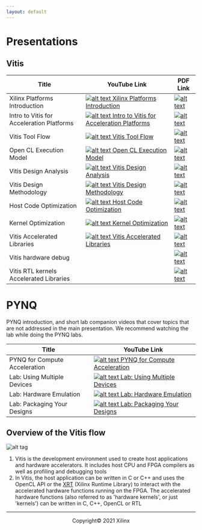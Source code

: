 ```yaml
---
layout: default
---
```


# Presentations

## Vitis

| Title | YouTube Link | PDF Link |
| --- | --- | ---- |
| Xilinx Platforms Introduction | [![alt text](assets/images/youtube.png) Xilinx Platforms Introduction](https://youtu.be/sb9qcgOcTDY) | [![alt text](images/pdf.png)](https://www.xilinx.com/support/documentation/university/Vitis-Workshops/2019_2/xilinx_platforms_introduction.pdf) |
| Intro to Vitis for Acceleration Platforms | [![alt text](assets/images/youtube.png) Intro to Vitis for Acceleration Platforms](https://youtu.be/t6CvKG0NzcM) | [![alt text](images/pdf.png)](https://www.xilinx.com/support/documentation/university/Vitis-Workshops/2019_2/vitis_introduction.pdf) |
| Vitis Tool Flow | [![alt text](assets/images/youtube.png) Vitis Tool Flow](https://youtu.be/ObfOSltWWEM) | [![alt text](images/pdf.png)](https://www.xilinx.com/support/documentation/university/Vitis-Workshops/2019_2/vitis_toolflow.pdf) |
| Open CL Execution Model | [![alt text](assets/images/youtube.png) Open CL Execution Model](https://youtu.be/z1Yk6jctJeY) | [![alt text](images/pdf.png)](https://www.xilinx.com/support/documentation/university/Vitis-Workshops/2019_2/vitis_opencl_execution_model.pdf) |
| Vitis Design Analysis | [![alt text](assets/images/youtube.png) Vitis Design Analysis](https://youtu.be/N941PGe9q_c) | [![alt text](images/pdf.png)](https://www.xilinx.com/support/documentation/university/Vitis-Workshops/2019_2/vitis_design_analysis.pdf) |
| Vitis Design Methodology | [![alt text](assets/images/youtube.png) Vitis Design Methodology](https://youtu.be/W-O66ASW_ls) | [![alt text](images/pdf.png)](https://www.xilinx.com/support/documentation/university/Vitis-Workshops/2019_2/vitis_design_methodology.pdf) |
| Host Code Optimization | [![alt text](assets/images/youtube.png) Host Code Optimization](https://youtu.be/6SqQ-tgMREg) | [![alt text](images/pdf.png)](https://www.xilinx.com/support/documentation/university/Vitis-Workshops/2019_2/vitis_host_code_optimization.pdf) |
| Kernel Optimization | [![alt text](assets/images/youtube.png) Kernel Optimization](https://youtu.be/BD7nXF0umpo) | [![alt text](images/pdf.png)](https://www.xilinx.com/support/documentation/university/Vitis-Workshops/2019_2/vitis_kernel_optimizations.pdf) |
| Vitis Accelerated Libraries | [![alt text](assets/images/youtube.png) Vitis Accelerated Libraries](https://youtu.be/bqttBaih_Ao) | [![alt text](images/pdf.png)](https://www.xilinx.com/support/documentation/university/Vitis-Workshops/2019_2/vitis_accelerated_libraries.pdf) |
| Vitis hardware debug |   | [![alt text](images/pdf.png)](https://www.xilinx.com/support/documentation/university/Vitis-Workshops/2019_2/vitis_hardware_debug.pdf)|
| Vitis RTL kernels Accelerated Libraries  |   | [![alt text](images/pdf.png)](https://www.xilinx.com/support/documentation/university/Vitis-Workshops/2019_2/vitis_rtl_kernels.pdf) |

# PYNQ

PYNQ introduction, and short lab companion videos that cover topics that are not addressed in the main presentation. We recommend watching the lab while doing the PYNQ labs.

| Title | YouTube Link |
| --- | --- |
| PYNQ for Compute Acceleration | [![alt text](assets/images/youtube.png) PYNQ for Compute Acceleration](https://youtu.be/WgA_FgO_rAo) |
| Lab: Using Multiple Devices | [![alt text](assets/images/youtube.png) Lab: Using Multiple Devices](https://youtu.be/tk2XDW-Hpco)|
| Lab: Hardware Emulation | [![alt text](assets/images/youtube.png) Lab: Hardware Emulation](https://youtu.be/ylVEo0d83iM)|
| Lab: Packaging Your Designs | [![alt text](assets/images/youtube.png) Lab: Packaging Your Designs](https://youtu.be/S2oSliWHpsA)|

## Overview of the Vitis flow

![alt tag](./images/vitis_flow.png)


1. Vitis is the development environment used to create host applications and hardware accelerators. It includes host CPU and FPGA compilers as well as profiling and debugging tools
2. In Vitis, the host application can be written in C or C++ and uses the OpenCL API or the [XRT](https://github.com/Xilinx/XRT) (Xilinx Runtime Library) to interact with the accelerated hardware functions running on the FPGA. The accelerated hardware functions (also referred to as 'hardware kernels', or just 'kernels') can be written in C, C++, OpenCL or RTL

---------------------------------------
<p align="center">Copyright&copy; 2021 Xilinx</p>